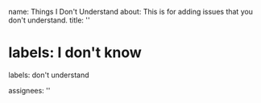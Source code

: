 
name: Things I Don't Understand
about: This is for adding issues that you don't understand.
title: ''

labels: I don't know
=======
labels: don't understand

assignees: ''